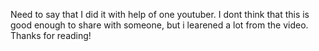 Need to say that I did it with help of one youtuber. I dont think that this is good enough to share with someone, but i learened a lot from the video. Thanks for reading!

